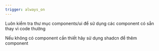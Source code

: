 ```yaml
---
trigger: always_on
---
```


Luôn kiểm tra thư mục components/ui để sử dụng các component có sẵn thay vì code thường

Nếu không có component cần thiết hãy sử dụng shadcn để thêm component
